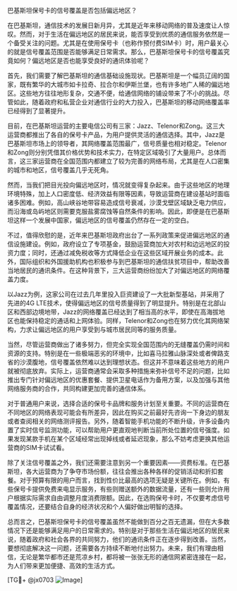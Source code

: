 巴基斯坦保号卡的信号覆盖是否包括偏远地区？

在巴基斯坦，通信技术的发展日新月异，尤其是近年来移动网络的普及速度让人惊叹。然而，对于生活在偏远地区的居民来说，能否享受到优质的通信服务依然是一个备受关注的问题。尤其是在使用保号卡（也称作预付费SIM卡）时，用户最关心的就是信号覆盖范围是否能够满足日常需求。那么，巴基斯坦保号卡的信号覆盖究竟如何？偏远地区是否也能享受良好的通讯体验呢？

首先，我们需要了解巴基斯坦的通信基础设施现状。巴基斯坦是一个幅员辽阔的国家，既有繁华的大城市如卡拉奇、拉合尔和伊斯兰堡，也有许多地广人稀的偏远地区。这些地方往往地形复杂，交通不便，给通信网络的铺设带来了不小的挑战。尽管如此，随着政府和私营企业对通信行业的大力投入，巴基斯坦的移动网络覆盖率已经得到了显著提升。

目前，在巴基斯坦运营的主要电信公司有三家：Jazz、Telenor和Zong。这三大运营商都推出了各自的保号卡产品，为用户提供灵活的通信选择。其中，Jazz是巴基斯坦市场上的领导者，其网络覆盖范围最广，信号质量也相对稳定。Telenor和Zong则分别凭借其价格优势和技术实力，在特定区域吸引了大量用户。总体而言，这三家运营商在全国范围内都建立了较为完善的网络布局，尤其是在人口密集的城市和地区，信号覆盖几乎无死角。

然而，当我们把目光投向偏远地区时，情况就变得复杂起来。由于这些地区的地理环境特殊，加上人口密度低、经济效益有限等因素，导致运营商在建设基站时面临诸多困难。例如，高山峡谷地带容易造成信号衰减，沙漠戈壁区域缺乏电力供应，而沿海或岛屿地区则需要克服盐雾腐蚀等自然条件的影响。因此，即便是在巴基斯坦这样一个发展中国家，偏远地区的信号覆盖仍然存在一定的空白。

不过，值得欣慰的是，近年来巴基斯坦政府出台了一系列政策来促进偏远地区的通信设施建设。例如，政府设立了专项基金，鼓励运营商加大对农村和边远地区的投资力度；同时，还通过减免税收等方式降低企业在这些区域开展业务的成本。此外，国际组织和外国援助机构也积极参与到巴基斯坦的通信扶贫项目中，帮助改善当地居民的通讯条件。在这种背景下，三大运营商纷纷加大了对偏远地区的网络覆盖力度。

以Jazz为例，这家公司在过去几年里投入巨资建设了一大批新型基站，并采用了先进的4G LTE技术，使得偏远地区的信号质量得到了明显提升。特别是在北部山区和西部边境地带，Jazz的网络覆盖已经达到了相当高的水平，即使在高海拔地区也能保持稳定的通话和上网体验。同样，Telenor和Zong也在努力优化其网络架构，力求让偏远地区的用户享受到与城市居民同等的服务质量。

当然，尽管运营商做出了诸多努力，但完全实现全国范围内的无缝覆盖仍需时间和资源的支持。特别是在一些极端恶劣的环境中，比如喜马拉雅山脉深处或者俾路支省的沙漠腹地，信号覆盖依然难以达到理想状态。但这并不意味着这些地方的用户就被彻底放弃。实际上，运营商通常会采取多种措施来弥补信号不足的问题，比如推出专门针对偏远地区的优惠套餐、提供卫星电话作为备用方案，以及加强与其他网络服务商的合作，共同构建更加完善的通信体系。

对于普通用户来说，选择合适的保号卡品牌和服务计划至关重要。不同的运营商在不同地区的网络表现可能会有所差异，因此在购买之前最好先咨询一下身边的朋友或者查阅相关的网络测评报告。另外，随着智能手机功能的不断升级，许多设备内置了实时信号监测功能，可以帮助用户更直观地判断当前所处位置的信号强度。如果发现某款手机在某个区域经常出现掉线或者延迟现象，那么不妨考虑更换其他运营商的SIM卡试试看。

除了关注信号覆盖之外，我们还需要注意到另一个重要因素——资费标准。在巴基斯坦，各大运营商为了争夺市场份额，往往会推出各种各样的促销活动和折扣套餐。对于预算有限的用户而言，找到性价比最高的选项无疑是关键所在。例如，有些保号卡提供免费来电显示服务，有些则赠送额外的数据流量，还有一些则允许用户根据实际需求自由调整月度消费限额。因此，在选购保号卡时，不仅要考虑信号覆盖情况，还要结合自身的经济状况和个人偏好做出明智的选择。

总而言之，巴基斯坦保号卡的信号覆盖虽然不能做到百分之百无遗漏，但在大多数情况下还是能够满足用户的日常需求的。特别是对于那些生活在偏远地区的居民来说，随着政府和社会各界的共同努力，他们的通讯条件正在逐步得到改善。当然，要想彻底解决这一问题，还需要各方持续不断地付出努力。未来，我们有理由相信，无论是繁华都市还是荒凉乡村，都将被一张张无形的通信网紧密连接在一起，为人们带来更加便捷、高效的生活方式。

[TG💪+ @jx0703 ![Image](https://github.com/user-attachments/assets/dbca1d08-cadb-493c-b0ec-ad6f7a83f270)]